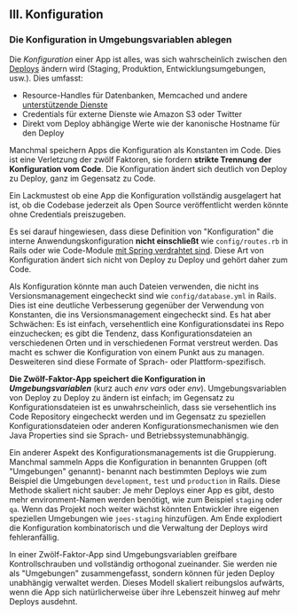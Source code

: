 ﻿## III. Konfiguration
### Die Konfiguration in Umgebungsvariablen ablegen

Die *Konfiguration* einer App ist alles, was sich wahrscheinlich zwischen den [Deploys](./codebase) ändern wird (Staging, Produktion, Entwicklungsumgebungen, usw.). Dies umfasst:

* Resource-Handles für Datenbanken, Memcached und andere [unterstützende Dienste](./backing-services)
* Credentials für externe Dienste wie Amazon S3 oder Twitter
* Direkt vom Deploy abhängige Werte wie der kanonische Hostname für den Deploy

Manchmal speichern Apps die Konfiguration als Konstanten im Code. Dies ist eine Verletzung der zwölf Faktoren, sie fordern **strikte Trennung der Konfiguration vom Code**. Die Konfiguration ändert sich deutlich von Deploy zu Deploy, ganz im Gegensatz zu Code.

Ein Lackmustest ob eine App die Konfiguration vollständig ausgelagert hat ist, ob die Codebase jederzeit als Open Source veröffentlicht werden könnte ohne Credentials preiszugeben.

Es sei darauf hingewiesen, dass diese Definition von "Konfiguration" die interne Anwendungskonfiguration **nicht einschließt** wie `config/routes.rb` in Rails oder wie Code-Module [mit Spring verdrahtet sind](http://docs.spring.io/spring/docs/current/spring-framework-reference/html/beans.html). Diese Art von Konfiguration ändert sich nicht von Deploy zu Deploy und gehört daher zum Code.


Als Konfiguration könnte man auch Dateien verwenden, die nicht ins Versionsmanagement eingecheckt sind wie `config/database.yml` in Rails. Dies ist eine deutliche Verbesserung gegenüber der Verwendung von Konstanten, die ins Versionsmanagement eingecheckt sind. Es hat aber Schwächen: Es ist einfach, versehentlich eine Konfigurationsdatei ins Repo einzuchecken; es gibt die Tendenz, dass Konfigurationsdateien an verschiedenen Orten und in verschiedenen Format verstreut werden. Das macht es schwer die Konfiguration von einem Punkt aus zu managen. Desweiteren sind diese Formate of Sprach- oder Plattform-spezifisch.

**Die Zwölf-Faktor-App speichert die Konfiguration in *Umgebungsvariablen*** (kurz auch *env vars* oder *env*). Umgebungsvariablen von Deploy zu Deploy zu ändern ist einfach; im Gegensatz zu Konfigurationsdateien ist es unwahrscheinlich, dass sie versehentlich ins Code Repository eingecheckt werden und im Gegensatz zu speziellen Konfigurationsdateien oder anderen Konfigurationsmechanismen wie den Java Properties sind sie Sprach- und Betriebssystemunabhängig.

Ein anderer Aspekt des Konfigurationsmanagements ist die Gruppierung. Manchmal sammeln Apps die Konfiguration in benannten Gruppen (oft "Umgebungen" genannt)- benannt nach bestimmten Deploys wie zum Beispiel die Umgebungen `development`, `test` und `production` in Rails. Diese Methode skaliert nicht sauber: Je mehr Deploys einer App es gibt, desto mehr environment-Namen werden benötigt, wie zum Beispiel `staging` oder `qa`. Wenn das Projekt noch weiter wächst könnten Entwickler ihre eigenen speziellen Umgebungen wie `joes-staging` hinzufügen. Am Ende explodiert die Konfiguration kombinatorisch und die Verwaltung der Deploys wird fehleranfällig.

In einer Zwölf-Faktor-App sind Umgebungsvariablen greifbare Kontrollschrauben und vollständig orthogonal zueinander. Sie werden nie als "Umgebungen" zusammengefasst, sondern können für jeden Deploy unabhängig verwaltet werden. Dieses Modell skaliert reibungslos aufwärts, wenn die App sich natürlicherweise über ihre Lebenszeit hinweg auf mehr Deploys ausdehnt.
